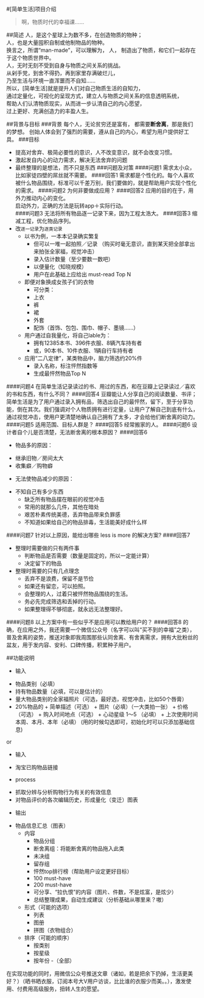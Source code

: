#[简单生活]项目介绍

>啊，物质时代的幸福课……  

##简述
人，是这个星球上为数不多，在创造物质的物种；   
人，也是大量囤积自制或他制物品的物种。   
换言之，所谓“man-made”，可以理解为，
人， 制造出了物质，和它们一起存在于这个物质世界中。    
人，无时无刻不受到自身与物质之间关系的挑战。   
从剁手党，到舍不得扔，再到家里存满破烂儿，  
乃至生活与环境一直浑噩而不自知……  
所以，[简单生活]就是提升人们对自己物质生活的自知力，  
通过定量化，可视化的呈现方式，建立人与物质之间关系的信息透明系统，  
帮助人们认清物质现实，从而进一步认清自己的内心愿望，   
过上更好、充满创造力的丰盈人生。  
 
##背景与目标
###背景
每个人，无论贫穷还是富有，
都需要**断舍离**，那是我们的梦想。
创始人体会到了强烈的需要，遵从自己的内心，希望为用户提供好工具。
###目标
- 提高对舍弃、极简必要性的意识，人不改变意识，就不会改变习惯。
- 激起发自内心的动力需求，解决无法舍弃的问题
- 最终整理的是想法，而不只是东西
###问题及对策
####问题1
需求太小众，比如家徒四壁的屌丝就不需要。
####回答1
需求都是个性化的。每个人喜欢被什么物品围绕，标准可以千差万别，我们要做的，就是帮助用户实现个性化的需求。
####问题2
为何非要做成应用？
####回答2
应用的目的在于，用外力推动内心的变化。   
启动外力，正确的方法是玩转app＋实际行动。   
####问题3
无法将所有物品逐一记录下来，因为工程太浩大。
####回答3
缩减工程，优化物品序列。
- 改`逐一记录`为`逐类记录`      
  + 以书为例，一本本记录确实繁复    
    - 但可以一堆一起拍照／记录 
    （购买时毫无意识，直到某天把全部拿出来拍张全家福，视觉冲击）  
    - 录入估计数量（至少要数一数吧）   
    - 以便量化（知晓规模）      
    - 用户在此基础上应给出 must-read Top N         
  + 即便对象换成女孩子们的衣物  
    - 可分类： 
     + 上衣
     + 裤
     + 裙
     + 外套
     + 配饰（首饰、包包、围巾、帽子、墨镜……）  
  + 用户通过自我量化，将自己lable为：
    - 拥有12385本书、396件衣服、8辆汽车持有者
    - 或，90本书、10件衣服、1辆自行车持有者  
  + 应用“二八定律”，某类物品中，脑力筛选约20%件
    - 录入名称，标注怦然指数等
    - 生成最怦然物品Top N  

####问题4
在简单生活记录读过的书、用过的东西，和在豆瓣上记录读过／喜欢的书和东西，有什么不同？
####回答4
豆瓣能让人分享自己的阅读数量、书评；简单生活是为了用户通过录入拥有品，筛选出自己的最怦然，留下，至于分享功能，倒在其次。我们强调对个人物质拥有进行定量，让用户了解自己到底有什么，通过视觉冲击，使用户更清楚地确认自己拥有了太多，才会给他们断舍离的动力。
####问题5
适用范围、目标人群是？
####回答5
经常搬家的人。
####问题6
设计者自个儿是否清楚，无法断舍离的根本原因？
####回答6
- 物品多的原因：
 + 继承旧物／房间太大
 + 收集癖／购物癖
- 无法使物品减少的原因：
 + 不知自己有多少东西
   - 缺乏所有物品摆在眼前的视觉冲击
   - 常用的就那么几件，其他在暗处
   - 艰苦朴素传统美德，丢弃物品带来负罪感
   - 不知道如果给自己的物品排毒，生活能美好成什么样   

####问题7
针对以上原因，能给出哪些 less is more 的解决方案?
####回答7
- 整理时需要做的只有两件事
  + 判断物品是否需要（数量是固定的，所以一定能计算）
  + 决定留下的物品
- 整理时需要的只有几点理念
  + 丢弃不是浪费，保留不是节俭
  + 如果还有留恋，可以拍照。
  + 会整理的人，过着只被怦然物品围绕的生活。
  + 务必先完成筛选和丢掉的行动。
  + 如果整理得不够彻底，就永远无法整理好。   
  
####问题8
以上方案中有一些似乎不是应用可以教给用户的？
####回答8
的确，在应用之外，我还需要一个微信公众号（名字可以叫“买不到的幸福”之类），普及舍离的姿势，推送对象即我周围那些认同舍离、有舍离需求，拥有大批粉丝的盆友，用于发内容、安利、口碑传播，积累种子用户。   

##功能说明

  + 输入
   - 物品类别（必填）
   - 持有物品数量（必填，可以是估计的）
   - 量大物品类别的全家福照片（可选，最好选，视觉冲击，比如50个唇膏）
   - 20%物品的
    + 简单描述（可选）
    + 图片（必填）（一大类拍一张）
    + 价格（可选）
    + 购入时间地点（可选）
    + 心动星级 1～5 （必填）
    + 上次使用时间 本周、本月、本年（必填）
       (用的时候勾选即可，初始化时可以只添加基础信息)

or

  + 输入
   - 淘宝已购物品链接
   
  + process
   - 抓取分辨与分析购物行为有关的有效信息
   - 对物品评价的各次编辑历史，形成量化（变迁）图表
   
  + 输出
   - 物品信息汇总（图表）
     + 内容
       - 物品分组
        + 断舍离组：将能断舍离的物品拖入此类
        + 未决组
        + 留存组
       - 怦然top排行榜（帮助用户设定更好目标）
        + 100 must-have
        + 200 must-have
       - 可分享、“拉仇恨”的内容（图片、件数，不是炫富，是炫少）
       - 总结整理成果，自动生成建议（分析基础从哪里来？嗷）
     + 形式（可能的选项）
       - 列表
       - 图册
       - 拼图（衣物组合）
     + 排序（可能的顺序）
       - 按类别
       - 按星级
       - 按年份
       -（全部）

在实现功能的同时，用微信公众号推送文章（诸如，若是把余下扔掉，生活更美好？）（晒书晒衣服，订阅本号大V用户访谈，比比谁的衣服少而美。。），激发使用、付费用高级服务，扭转人生的愿望。  
  

     

            